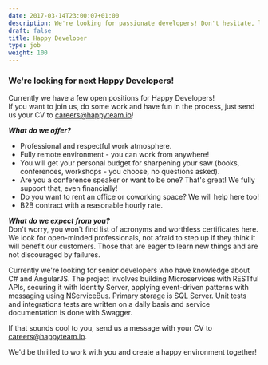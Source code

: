 ```yaml
---
date: 2017-03-14T23:00:07+01:00
description: We're looking for passionate developers! Don't hesitate, let's meet!
draft: false
title: Happy Developer
type: job
weight: 100
---
```


### We're looking for next Happy Developers!

Currently we have a few open positions for Happy Developers!  
If you want to join us, do some work and have fun in the process, just send us your CV to <a href="mailto:careers@happyteam.io">careers@happyteam.io</a>!

***What do we offer?***  
- Professional and respectful work atmosphere.  
- Fully remote environment - you can work from anywhere!  
- You will get your personal budget for sharpening your saw (books, conferences, workshops - you choose, no questions asked).  
- Are you a conference speaker or want to be one? That's great! We fully support that, even financially!  
- Do you want to rent an office or coworking space? We will help here too!  
- B2B contract with a reasonable hourly rate.  

***What do we expect from you?***  
Don't worry, you won't find list of acronyms and worthless certificates here.  
We look for open-minded professionals, not afraid to step up if they think it will benefit our customers. Those that are eager to learn new things and are not discouraged by failures.

Currently we're looking for senior developers who have knowledge about C# and AngularJS.
The project involves building Microservices with RESTful APIs, securing it with Identity Server, applying event-driven patterns with messaging using NServiceBus. Primary storage is SQL Server. Unit tests and integrations tests are written on a daily basis and service documentation is done with Swagger.

If that sounds cool to you, send us a message with your CV to <a href="mailto:careers@happyteam.io">careers@happyteam.io</a>.

We'd be thrilled to work with you and create a happy environment together!
